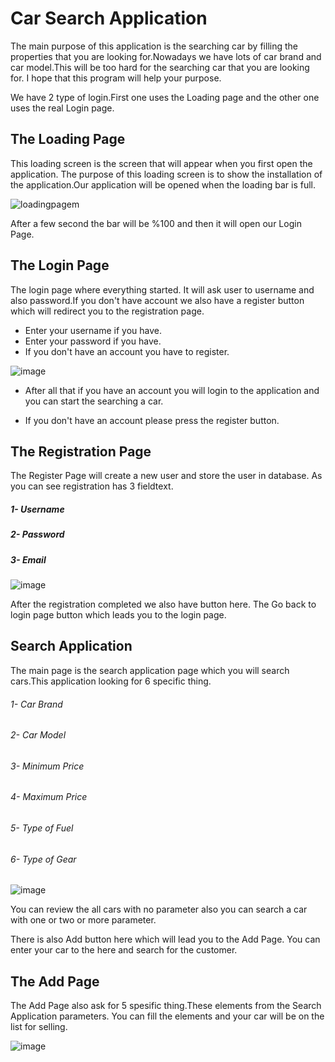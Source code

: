 #  Car Search Application 

The main purpose of this application is the searching car by filling the properties that you are looking for.Nowadays we have lots of car brand and car model.This will be too hard for the searching car that you are looking for. I hope that this program will help your purpose.

We have 2 type of login.First one uses the Loading page and the other one uses the real Login page.

## The Loading Page 

This loading screen is the screen that will appear when you first open the application. The purpose of this loading screen is to show the installation of the application.Our application will be opened when the loading bar is full.

![loadingpagem](https://user-images.githubusercontent.com/131232831/233302224-441d87dc-9d20-40c9-8675-b178cf418d42.png)

After a few second the bar will be %100 and then it will open our Login Page.

## The Login Page

The login page where everything started. It will ask user to username and also password.If you don't have account we also have a register button which will redirect you to the registration page. 

- Enter your username if you have.
- Enter your password if you have.
- If you don't have an account you have to register.

![image](https://user-images.githubusercontent.com/131232831/233304148-b3b1977d-4f32-4323-937d-74036f6b7fc6.png)

- After all that if you have an account you will login to the application and you can start the searching a car.

- If you don't have an account please press the register button.

## The Registration Page

The Register Page will create a new user and store the user in database. As you can see registration has 3 fieldtext.

##### 1- Username 
##### 2- Password
##### 3- Email
![image](https://user-images.githubusercontent.com/131232831/233307933-5c4e9bb3-1064-46db-8978-16e199bb2fc6.png)

After the registration completed we also have button here. The Go back to login page button which leads you to the login page.


## Search Application

The main page is the search application page which you will search cars.This application looking for 6 specific thing.

###### 1- Car Brand 
###### 2- Car Model
###### 3- Minimum Price
###### 4- Maximum Price
###### 5- Type of Fuel
###### 6- Type of Gear


![image](https://user-images.githubusercontent.com/131232831/233309446-649887fd-4040-4988-933d-4b4b1f7a4d36.png)

You can review the all cars with no parameter also you can search a car with one or two or more parameter.

There is also Add button here which will lead you to the Add Page. You can enter your car to the here and search for the customer.


## The Add Page

The Add Page also ask for 5 spesific thing.These elements from the Search Application parameters. You can fill the elements and your car will be on the list for selling.

![image](https://user-images.githubusercontent.com/131232831/233312191-c7a91825-34c0-4f93-b34e-e83f2f9c01e2.png)


